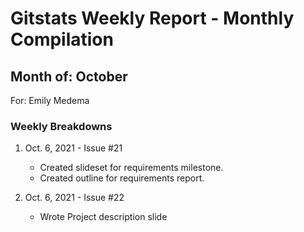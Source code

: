 # Gitstats Weekly Report - Monthly Compilation
## Month of: October
For: Emily Medema

### Weekly Breakdowns
1) Oct. 6, 2021 - Issue #21
   - Created slideset for requirements milestone.
   - Created outline for requirements report.

2) Oct. 6, 2021 - Issue #22
   - Wrote Project description slide
